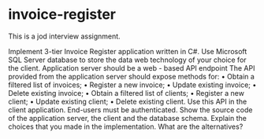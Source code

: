# invoice-register
This is a jod interview assignment.

Implement 3-tier Invoice Register application written in C#. Use Microsoft SQL Server database to store the data web technology of your choice for the client. Application server should be а web - based API endpoint
The API provided from the application server should expose methods for:
•	Obtain a filtered list of invoices;
•	Register a new invoice;
•	Update existing invoice;
•	Delete existing invoice;
•	Obtain a filtered list of clients;
•	Register a new client;
•	Update existing client;
•	Delete existing client.
Use this API in the client application.
End-users must be authenticated.
Show the source code of the application server, the client and the database schema. Explain the choices that you made in the implementation. What are the alternatives?
